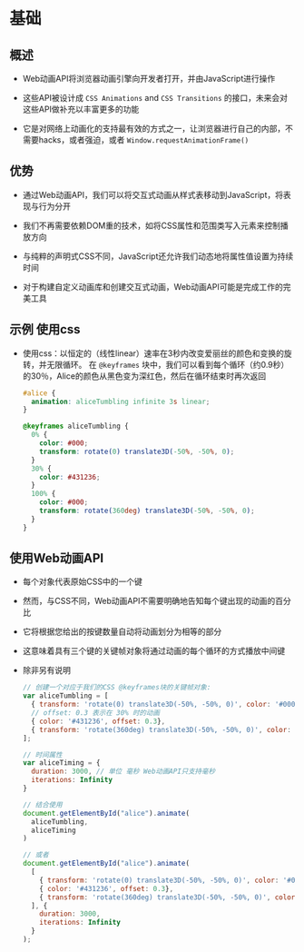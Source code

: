 # 基础

## 概述

  - Web动画API将浏览器动画引擎向开发者打开，并由JavaScript进行操作

  - 这些API被设计成 `CSS Animations` and `CSS Transitions` 的接口，未来会对这些API做补充以丰富更多的功能

  - 它是对网络上动画化的支持最有效的方式之一，让浏览器进行自己的内部，不需要hacks，或者强迫，或者 `Window.requestAnimationFrame()`

## 优势

  - 通过Web动画API，我们可以将交互式动画从样式表移动到JavaScript，将表现与行为分开

  - 我们不再需要依赖DOM重的技术，如将CSS属性和范围类写入元素来控制播放方向

  - 与纯粹的声明式CSS不同，JavaScript还允许我们动态地将属性值设置为持续时间

  - 对于构建自定义动画库和创建交互式动画，Web动画API可能是完成工作的完美工具

## 示例 使用css

  - 使用css：以恒定的（线性linear）速率在3秒内改变爱丽丝的颜色和变换的旋转，并无限循环。 在 `@keyframes` 块中，我们可以看到每个循环（约0.9秒）的30％，Alice的颜色从黑色变为深红色，然后在循环结束时再次返回

    ```css
    #alice {
      animation: aliceTumbling infinite 3s linear;
    }

    @keyframes aliceTumbling {
      0% {
        color: #000;
        transform: rotate(0) translate3D(-50%, -50%, 0);
      }
      30% {
        color: #431236;
      }
      100% {
        color: #000;
        transform: rotate(360deg) translate3D(-50%, -50%, 0);
      }
    }
    ```

## 使用Web动画API

  - 每个对象代表原始CSS中的一个键

  - 然而，与CSS不同，Web动画API不需要明确地告知每个键出现的动画的百分比

  - 它将根据您给出的按键数量自动将动画划分为相等的部分

  - 这意味着具有三个键的关键帧对象将通过动画的每个循环的方式播放中间键

  - 除非另有说明

    ```js
    // 创建一个对应于我们的CSS @keyframes块的关键帧对象:
    var aliceTumbling = [
      { transform: 'rotate(0) translate3D(-50%, -50%, 0)', color: '#000' },
      // offset: 0.3 表示在 30% 时的动画
      { color: '#431236', offset: 0.3},
      { transform: 'rotate(360deg) translate3D(-50%, -50%, 0)', color: '#000' }
    ];
    ```

    ```js
    // 时间属性
    var aliceTiming = {
      duration: 3000, // 单位 毫秒 Web动画API只支持毫秒
      iterations: Infinity
    }
    ```

    ```js
    // 结合使用
    document.getElementById("alice").animate(
      aliceTumbling,
      aliceTiming
    )

    // 或者
    document.getElementById("alice").animate(
      [
        { transform: 'rotate(0) translate3D(-50%, -50%, 0)', color: '#000' },
        { color: '#431236', offset: 0.3},
        { transform: 'rotate(360deg) translate3D(-50%, -50%, 0)', color: '#000' }
      ], {
        duration: 3000,
        iterations: Infinity
      }
    );
    ```
